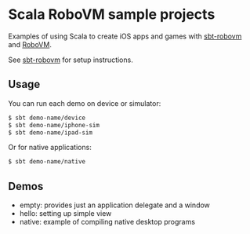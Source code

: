 Scala RoboVM sample projects
============================

Examples of using Scala to create iOS apps and games with [sbt-robovm](https://github.com/Darkyenus/sbt-robovm) and [RoboVM](http://www.robovm.org/).

See [sbt-robovm](https://github.com/Darkyenus/sbt-robovm) for setup instructions.

## Usage

You can run each demo on device or simulator:

```bash
$ sbt demo-name/device
$ sbt demo-name/iphone-sim
$ sbt demo-name/ipad-sim
```

Or for native applications:

```bash
$ sbt demo-name/native
```

## Demos

* empty: provides just an application delegate and a window
* hello: setting up simple view
* native: example of compiling native desktop programs
